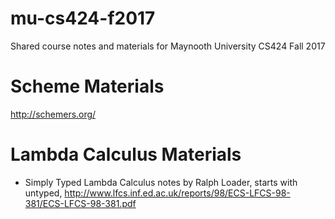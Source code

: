 # mu-cs424-f2017
Shared course notes and materials for Maynooth University CS424 Fall 2017

# Scheme Materials

http://schemers.org/

# Lambda Calculus Materials

* Simply Typed Lambda Calculus notes by Ralph Loader, starts with untyped,
  http://www.lfcs.inf.ed.ac.uk/reports/98/ECS-LFCS-98-381/ECS-LFCS-98-381.pdf
